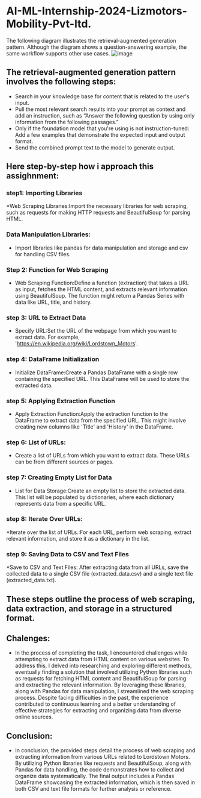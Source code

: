 # AI-ML-Internship-2024-Lizmotors-Mobility-Pvt-ltd.

The following diagram illustrates the retrieval-augmented generation pattern. Although the diagram shows a question-answering example, the same workflow supports other use cases.
![image](https://github.com/aqsaadab786/AI-ML-Internship-2024-Lizmotors-Mobility-Pvt-ltd./assets/118045039/a7de2441-f949-49c4-ba9a-1cdb41cb7a73)

## The retrieval-augmented generation pattern involves the following steps:

* Search in your knowledge base for content that is related to the user's input.
* Pull the most relevant search results into your prompt as context and add an instruction, such as “Answer the following question by using only information from the following passages.”
* Only if the foundation model that you're using is not instruction-tuned: Add a few examples that demonstrate the expected input and output format.
* Send the combined prompt text to the model to generate output.
## Here step-by-step how i approach this assighnment:
### step1: Importing Libraries
*Web Scraping Libraries:Import the necessary libraries for web scraping, such as requests for making HTTP requests and BeautifulSoup for parsing HTML.
### Data Manipulation Libraries:
* Import libraries like pandas for data manipulation and storage and csv for handling CSV files.
### Step 2: Function for Web Scraping
* Web Scraping Function:Define a function (extraction) that takes a URL as input, fetches the HTML content, and extracts relevant information using BeautifulSoup. The function might return a Pandas Series with data like URL, title, and history.
### step 3: URL to Extract Data
* Specify URL:Set the URL of the webpage from which you want to extract data. For example, 'https://en.wikipedia.org/wiki/Lordstown_Motors'.
### step 4: DataFrame Initialization
* Initialize DataFrame:Create a Pandas DataFrame with a single row containing the specified URL. This DataFrame will be used to store the extracted data.
### step 5: Applying Extraction Function
* Apply Extraction Function:Apply the extraction function to the DataFrame to extract data from the specified URL. This might involve creating new columns like 'Title' and 'History' in the DataFrame.
### step 6: List of URLs:
* Create a list of URLs from which you want to extract data. These URLs can be from different sources or pages.
### step 7: Creating Empty List for Data
* List for Data Storage:Create an empty list to store the extracted data. This list will be populated by dictionaries, where each dictionary represents data from a specific URL.
### step 8: Iterate Over URLs:
*Iterate over the list of URLs.:For each URL, perform web scraping, extract relevant information, and store it as a dictionary in the list.
### step 9: Saving Data to CSV and Text Files
*Save to CSV and Text Files: After extracting data from all URLs, save the collected data to a single CSV file (extracted_data.csv) and a single text file (extracted_data.txt).
## These steps outline the process of web scraping, data extraction, and storage in a structured format.
## Chalenges:
* In the process of completing the task, I encountered challenges while attempting to extract data from HTML content on various websites. To address this, I delved into researching and exploring different methods, eventually finding a solution that involved utilizing Python libraries such as requests for fetching HTML content and BeautifulSoup for parsing and extracting the relevant information. By leveraging these libraries, along with Pandas for data manipulation, I streamlined the web scraping process. Despite facing difficulties in the past, the experience contributed to continuous learning and a better understanding of effective strategies for extracting and organizing data from diverse online sources.






## Conclusion:
* In conclusion, the provided steps detail the process of web scraping and extracting information from various URLs related to Lordstown Motors. By utilizing Python libraries like requests and BeautifulSoup, along with Pandas for data handling, the code demonstrates how to collect and organize data systematically. The final output includes a Pandas DataFrame showcasing the extracted information, which is then saved in both CSV and text file formats for further analysis or reference.
